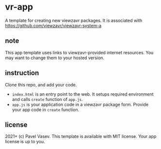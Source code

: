 # vr-app
A template for creating new viewzavr packages. It is associated with https://github.com/viewzavr/viewzavr-system-a

## note
This app template uses links to viewzavr-provided internet resources. You may want to change them to your hosted version.

## instruction

Clone this repo, and add your code.
* `index.html` is an entry point to the web. It setups required environment and calls `create` function of `app.js`.
* `app.js` is your application code in a viewzavr package form. Provide your app code in `create` function.

## license

2021+ (c) Pavel Vasev. This template is available with MIT license. Your app license is up to you.
